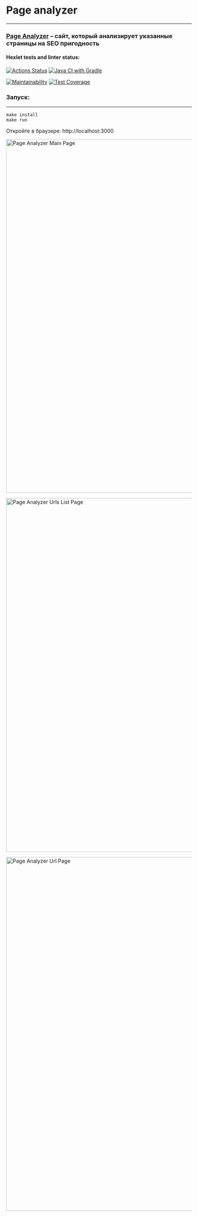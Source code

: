 # Page analyzer
****

### [Page Analyzer](https://page-analyzer-ps1x.onrender.com) – сайт, который анализирует указанные страницы на SEO пригодность

#### Hexlet tests and linter status:

[![Actions Status](https://github.com/Kapatbl4/java-project-72/actions/workflows/hexlet-check.yml/badge.svg)](https://github.com/Kapatbl4/java-project-72/actions)
[![Java CI with Gradle](https://github.com/Kapatbl4/java-project-72/actions/workflows/gradle.yml/badge.svg)](https://github.com/Kapatbl4/java-project-72/actions/workflows/gradle.yml)

[![Maintainability](https://api.codeclimate.com/v1/badges/e8993eb01dc44f79877a/maintainability)](https://codeclimate.com/github/Kapatbl4/java-project-72/maintainability)
[![Test Coverage](https://api.codeclimate.com/v1/badges/e8993eb01dc44f79877a/test_coverage)](https://codeclimate.com/github/Kapatbl4/java-project-72/test_coverage)

### Запуск:
****
```
make install
make run
```
Откройте в браузере: http://localhost:3000

<img width="960" alt="Page Analyzer Main Page" src="https://github.com/user-attachments/assets/0219ec55-9216-44ab-8bb4-3aca0d36cadd"><br>

<img width="960" alt="Page Analyzer Urls List Page" src="https://github.com/user-attachments/assets/ce3df68c-9c80-42d9-a8ff-2eb0d4f5c47b"><br>

<img width="960" alt="Page Analyzer Url Page" src="https://github.com/user-attachments/assets/900908f0-13a3-4c7f-a830-28a06982d71c">
